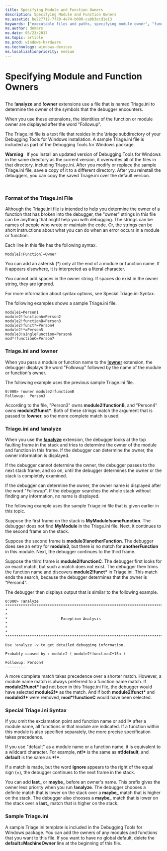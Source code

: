 ```yaml
---
title: Specifying Module and Function Owners
description: Specifying Module and Function Owners
ms.assetid: be227712-7f70-4e74-b090-ca8b3ecd1e13
keywords: ["executable files and paths, specifying module owner", "function owners", "owners of modules and functions", "triage.ini file", "triage.ini file, syntax", "analyze extension, triage.ini file"]
ms.author: domars
ms.date: 05/23/2017
ms.topic: article
ms.prod: windows-hardware
ms.technology: windows-devices
ms.localizationpriority: medium
---
```


# Specifying Module and Function Owners


## <span id="ddk_specifying_module_and_function_owners_dbg"></span><span id="DDK_SPECIFYING_MODULE_AND_FUNCTION_OWNERS_DBG"></span>


The **!analyze** and **!owner** extensions use a file that is named Triage.ini to determine the owner of the symbols that the debugger encounters.

When you use these extensions, the identities of the function or module owner are displayed after the word "Followup".

The Triage.ini file is a text file that resides in the \\triage subdirectory of your Debugging Tools for Windows installation. A sample Triage.ini file is included as part of the Debugging Tools for Windows package.

**Warning**   If you install an updated version of Debugging Tools for Windows in the same directory as the current version, it overwrites all of the files in that directory, including Triage.ini. After you modify or replace the sample Triage.ini file, save a copy of it to a different directory. After you reinstall the debuggers, you can copy the saved Triage.ini over the default version.

 

### <span id="format_of_the_triage_ini_file"></span><span id="FORMAT_OF_THE_TRIAGE_INI_FILE"></span>Format of the Triage.ini File

Although the Triage.ini file is intended to help you determine the owner of a function that has broken into the debugger, the "owner" strings in this file can be anything that might help you with debugging. The strings can be names of people who wrote or maintain the code. Or, the strings can be short instructions about what you can do when an error occurs in a module or function.

Each line in this file has the following syntax.

```
Module[!Function]=Owner 
```

You can add an asterisk (\*) only at the end of a module or function name. If it appears elsewhere, it is interpreted as a literal character.

You cannot add spaces in the owner string. If spaces do exist in the owner string, they are ignored.

For more information about syntax options, see Special Triage.ini Syntax.

The following examples shows a sample Triage.ini file.

```
module1=Person1
module2!functionA=Person2
module2!functionB=Person3
module2!funct*=Person4
module2!*=Person5
module3!singleFunction=Person6
mod*!functionC=Person7
```

### <span id="triage_ini_and__owner"></span><span id="TRIAGE_INI_AND__OWNER"></span> Triage.ini and !owner

When you pass a module or function name to the [**!owner**](-owner.md) extension, the debugger displays the word "Followup" followed by the name of the module or function's owner.

The following example uses the previous sample Triage.ini file.

```
0:000> !owner module2!functionB
Followup:  Person3
```

According to the file, "Person3" owns **module2!functionB**, and "Person4" owns **module2!funct\***. Both of these strings match the argument that is passed to **!owner**, so the more complete match is used.

### <span id="triage_ini_and__analyze"></span><span id="TRIAGE_INI_AND__ANALYZE"></span> Triage.ini and !analyze

When you use the [**!analyze**](-analyze.md) extension, the debugger looks at the top faulting frame in the stack and tries to determine the owner of the module and function in this frame. If the debugger can determine the owner, the owner information is displayed.

If the debugger cannot determine the owner, the debugger passes to the next stack frame, and so on, until the debugger determines the owner or the stack is completely examined.

If the debugger can determine the owner, the owner name is displayed after the word "Followup". If the debugger searches the whole stack without finding any information, no name is displayed.

The following example uses the sample Triage.ini file that is given earlier in this topic.

Suppose the first frame on the stack is **MyModule!someFunction**. The debugger does not find **MyModule** in the Triage.ini file. Next, it continues to the second frame on the stack.

Suppose the second frame is **module3!anotherFunction**. The debugger does see an entry for **module3**, but there is no match for **anotherFunction** in this module. Next, the debugger continues to the third frame.

Suppose the third frame is **module2!functionC**. The debugger first looks for an exact match, but such a match does not exist. The debugger then trims the function name and discovers **module2!funct\*** in Triage.ini. This match ends the search, because the debugger determines that the owner is "Person4".

The debugger then displays output that is similar to the following example.

```
0:000> !analyze
*******************************************************************************
*                                                                             *
*                        Exception Analysis                                   *
*                                                                             *
*******************************************************************************

Use !analyze -v to get detailed debugging information.

Probably caused by : module2 ( module2!functionC+15a )

Followup: Person4
---------
```

A more complete match takes precedence over a shorter match. However, a module name match is always preferred to a function name match. If **module2!funct\*** had not been in this Triage.ini file, the debugger would have selected **module2!\*** as the match. And if both **module2!funct\*** and **module2!\*** were removed, **mod\*!functionC** would have been selected.

### <span id="special_triage_ini_syntax"></span><span id="SPECIAL_TRIAGE_INI_SYNTAX"></span>Special Triage.ini Syntax

If you omit the exclamation point and function name or add **!\*** after a module name, all functions in that module are indicated. If a function within this module is also specified separately, the more precise specification takes precedence.

If you use "default" as a module name or a function name, it is equivalent to a wildcard character. For example, **nt!\*** is the same as **nt!default**, and **default** is the same as **\*!\***.

If a match is made, but the word **ignore** appears to the right of the equal sign (=), the debugger continues to the next frame in the stack.

You can add **last\_** or **maybe\_** before an owner's name. This prefix gives the owner less priority when you run **!analyze**. The debugger chooses a definite match that is lower on the stack over a **maybe\_** match that is higher on the stack. The debugger also chooses a **maybe\_** match that is lower on the stack over a **last\_** match that is higher on the stack.

### <span id="sample_triage_ini"></span><span id="SAMPLE_TRIAGE_INI"></span>Sample Triage.ini

A sample Triage.ini template is included in the Debugging Tools for Windows package. You can add the owners of any modules and functions that you want to this file. If you want to have no global default, delete the **default=MachineOwner** line at the beginning of this file.

 

 





